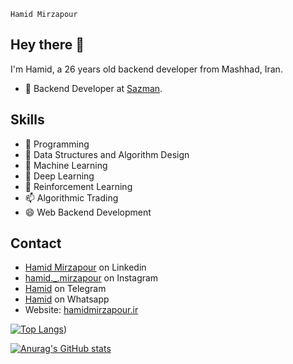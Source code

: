 `Hamid Mirzapour`

## Hey there 👋

I'm Hamid, a 26 years old backend developer from Mashhad, Iran.

- 🧭 Backend Developer at [Sazman](https://sazman.org).

## Skills 
- 🔭 Programming
- 🌱 Data Structures and Algorithm Design
- 👯 Machine Learning
- 🤔 Deep Learning
- 💬 Reinforcement Learning
- 📫 Algorithmic Trading
- 😄 Web Backend Development

## Contact
- [Hamid Mirzapour]() on Linkedin
- [hamid._.mirzapour](https://instagram.com/hamid._.mirzapour) on Instagram
- [Hamid](https://t.me/hmd_mrzpr) on Telegram
- [Hamid](https://wa.me/+989222390445) on Whatsapp
- Website: [hamidmirzapour.ir](https://hamidmirzapour.ir)


[![Top Langs](https://github-readme-stats-git-master-hamidmirzapour.vercel.app/api/top-langs/?username=Hamidmirzapour&langs_count=10&layout=compact)](https://github.com/Hamidmirzapour/github-readme-stats))


[![Anurag's GitHub stats](https://github-readme-stats-git-master-hamidmirzapour.vercel.app/api?username=Hamidmirzapour&show_icons=true&theme=slateorange)](https://github.com/Hamidmirzapour/github-readme-stats)
